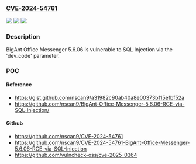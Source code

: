 ### [CVE-2024-54761](https://cve.mitre.org/cgi-bin/cvename.cgi?name=CVE-2024-54761)
![](https://img.shields.io/static/v1?label=Product&message=n%2Fa&color=blue)
![](https://img.shields.io/static/v1?label=Version&message=n%2Fa%20&color=brightgreen)
![](https://img.shields.io/static/v1?label=Vulnerability&message=n%2Fa&color=brightgreen)

### Description

BigAnt Office Messenger 5.6.06 is vulnerable to SQL Injection via the 'dev_code' parameter.

### POC

#### Reference
- https://gist.github.com/nscan9/a31982c90ab40a8e00373bf15efbf52a
- https://github.com/nscan9/BigAnt-Office-Messenger-5.6.06-RCE-via-SQL-Injection/

#### Github
- https://github.com/nscan9/CVE-2024-54761
- https://github.com/nscan9/CVE-2024-54761-BigAnt-Office-Messenger-5.6.06-RCE-via-SQL-Injection
- https://github.com/vulncheck-oss/cve-2025-0364

